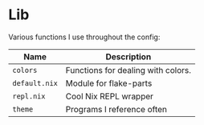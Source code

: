 # Lib

Various functions I use throughout the config:

Name          | Description
------------- | -----------
`colors`      | Functions for dealing with colors.
`default.nix` | Module for flake-parts
`repl.nix`    | Cool Nix REPL wrapper
`theme`       | Programs I reference often
